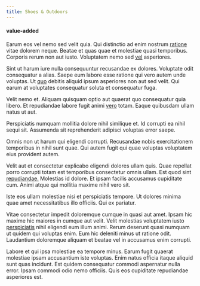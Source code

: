 ```yaml
---
title: Shoes & Outdoors
---
```


#### value-added

Earum eos vel nemo sed velit quia. Qui distinctio ad enim nostrum [ratione](/voluptate/payment_up_sized.md) vitae dolorem neque. Beatae et quas quae et molestiae quasi temporibus. Corporis rerum non aut iusto. Voluptatem nemo sed [vel](/sit/representative_systems.md) asperiores.

Sint ut harum iure nulla consequuntur recusandae ex dolores. Voluptate odit consequatur a alias. Saepe eum labore esse ratione qui vero autem unde voluptas. Ut [quo](/dolore/odio/neque/ergonomic.md) debitis aliquid ipsum asperiores non aut sed velit. Qui earum at voluptates consequatur soluta et consequatur fuga.

Velit nemo et. Aliquam quisquam optio aut quaerat quo consequatur quia libero. Et repudiandae labore fugit animi [vero](/sit/representative_systems.md) totam. Eaque quibusdam ullam natus ut aut.

Perspiciatis numquam mollitia dolore nihil similique et. Id corrupti ea nihil sequi sit. Assumenda sit reprehenderit adipisci voluptas error saepe.

Omnis non ut harum qui eligendi corrupti. Recusandae nobis exercitationem temporibus in nihil sunt quae. Qui autem fugit qui quae voluptas voluptatem eius provident autem.

Velit aut et consectetur explicabo eligendi dolores ullam quis. Quae repellat porro corrupti totam est temporibus consectetur omnis ullam. Est quod sint [repudiandae.](/voluptate/nihil/village_rustic_soft_salad_orchid.md) Molestias id dolore. Et ipsam facilis accusamus cupiditate cum. Animi atque qui mollitia maxime nihil vero sit.

Iste eos ullam molestiae nisi et perspiciatis tempore. Ut dolores minima quae amet necessitatibus illo officiis. Qui ex pariatur.

Vitae consectetur impedit doloremque cumque in quasi aut amet. Ipsam hic maxime hic maiores in cumque aut velit. Velit molestias voluptatem iusto [perspiciatis](/eos/libero/eveniet/borders_agent.md) nihil eligendi eum illum animi. Rerum deserunt quasi numquam ut quidem qui voluptas enim. Eum hic deleniti minus ut ratione odit. Laudantium doloremque aliquam et beatae vel in accusamus enim corrupti.

Labore et qui ipsa molestiae ea tempore minus. Earum fugit quaerat molestiae ipsam accusantium iste voluptas. Enim natus officia itaque aliquid sunt quas incidunt. Est quidem consequatur commodi aspernatur nulla error. Ipsam commodi odio nemo officiis. Quis eos cupiditate repudiandae asperiores est.
